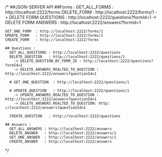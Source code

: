 /*
##JSON-SERVER API
  ##Forms :
    GET_ALL_FORMS : http://localhost:2222/forms
    DELETE_FORM   : http://localhost:2222/forms/1
      -> DELETE FORM QUESTIONS : http://localhost:2222/questions?formId=1
      -> DELETE FORM ANSWERS : http://localhost:2222/answers?formId=1

    GET_ONE_FORM  : http://localhost:2222/forms/1
    UPDATE_FORM   : http://localhost:2222/forms/1
    CREATE_FORM   : http://localhost:2222/forms

    ## Questions :
      GET_ALL_QUESTIONS : http://localhost:2222/questions
      DELETE_QUESTION   : http://localhost:2222/questions/1
        -> DELETE_QUESTION_BY_FORM_ID : http://localhost:2222/questions?formId=1
        -> DELETE_ANSWERS_REALTED_TO_QUESTION : http://localhost:2222/answers?questionId=1

      # GET_ONE_QUESTION  : http://localhost:2222/questions/1

      # UPDATE_QUESTION   : http://localhost:2222/questions/1
        -> UPDATE_ANSWERS_REALTED_TO_QUESTION : http://localhost:2222/answers?questionId=1
        -> DELETE_ANSWERS_REALTED_TO_QUESTION: http: //localhost:2222/answers?questionId=1

      CREATE_QUESTION   : http://localhost:2222/questions

    ## Answers :
      GET_ALL_ANSWERS : http://localhost:2222/answers
      DELETE_ANSWER   : http://localhost:2222/answers/1
      GET_ONE_ANSWER  : http://localhost:2222/answers/1
      CREATE_ANSWER   : http://localhost:2222/answers
*/
